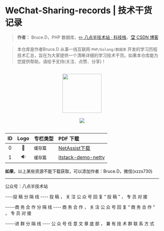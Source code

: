 # WeChat-Sharing-records | 技术干货记录

> **作者：** Bruce.D，PHP 数据库，[:pencil2: 八点半技术站 · 科技栈](#)，[:trophy: CSDN 博客](https://blog.csdn.net/qq_40884473)

> 本仓库是作者Bruce.D 从事一线互联网 ```PHP/Golang/数据库``` 开发的学习历程技术汇总，旨在为大家提供一个清晰详细的学习技术干货。如果本仓库能为您提供帮助，请给予支持(关注、点赞、分享)！

<br/>
<div align="center">
    <a href="https://bugstack.cn" style="text-decoration:none"><img src="https://bugstack.cn/assets/images/icon.svg" width="128px"></a>
</div>
<br/>  

<div align="center">
<a href="https://mp.weixin.qq.com/s/u3MtOpQfV2U3NV8iiYPhkQ" target="_blank"><img src="https://bugstack.cn/assets/images/onlinebook.svg"></a>

</div>
<br/>

|   ID  |   Logo  |   专栏类型  |   PDF 下载  |
|   :------:   |   :------:   |   :---    |   :---    |
|   0   |   :volcano: |   `缓存篇`  |   [NetAssist下载](###) |
|   1   |   :sound: |  `缓存篇`  |   [itstack-demo-netty](###) |

**如果**，以上某些资源不能下载获取，可以添加作者：Bruce.D，微信(xzzs730)

-----------

公众号：八点半技术站

----投 稿 分 隔 线 ----
投 稿 ， 关 注 公 众 号 回 复 “ 投 稿 ” ， 专 员 对 接

-----商 务 合 作 分 隔 线 ----
商 务 合 作 ， 关 注 公 众 号 回 复 “ 商 务 合 作 ” ， 专 员 对 接

-----进 群 分 隔 线 ----
公 众 号 任 意 文 章 底 部 ， 兼 有 技 术 群 联 系 方 式
